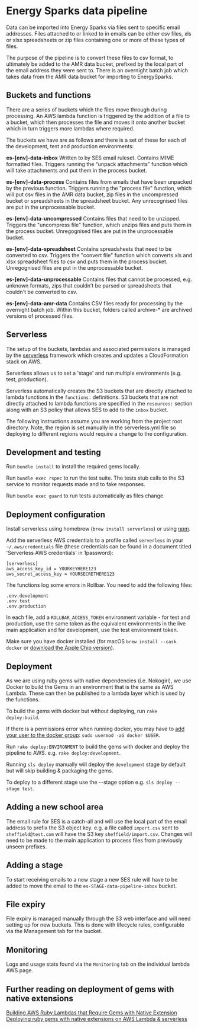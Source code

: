 # Energy Sparks data pipeline

Data can be imported into Energy Sparks via files sent to specific email
addresses. Files attached to or linked to in emails can be either csv files,
xls or xlsx spreadsheets or zip files containing one or more of these types of
files.

The purpose of the pipeline is to convert these files to csv format, to
ultimately be added to the AMR data bucket, prefixed by the local part of the
email address they were sent to. There is an overnight batch job which
takes data from the AMR data bucket for importing to EnergySparks.

## Buckets and functions

There are a series of buckets which the files move through during processing.
An AWS lambda function is triggered by the addition of a file to a bucket,
which then processes the file and moves it onto another bucket which in turn
triggers more lambdas where required.

The buckets we have are as follows and there is a set of these for each of the
development, test and production environments:

**es-[env]-data-inbox**
Written to by SES email ruleset. Contains MIME formatted files.
Triggers running the “unpack attachments” function which will take attachments
and put them in the process bucket.

**es-[env]-data-process**
Contains files from emails that have been unpacked by the previous function.
Triggers running the "process file" function, which will put csv files
in the AMR data bucket, zip files in the uncompressed bucket or
spreadsheets in the spreadsheet bucket. Any unrecognised files are put in the
unprocessable bucket.

**es-[env]-data-uncompressed**
Contains files that need to be unzipped.
Triggers the "uncompress file" function, which unzips files and puts them in
the process bucket. Unregognised files are put in the unprocessable bucket.

**es-[env]-data-spreadsheet**
Contains spreadsheets that need to be converted to csv.
Triggers the "convert file" function which converts xls and xlsx spreadsheet
files to csv and puts them in the process bucket. Unregognised files are put in
the unprocessable bucket.

**es-[env]-data-unprocessable**
Contains files that cannot be processed, e.g. unknown formats, zips that
couldn’t be parsed or spreadsheets that couldn't be converted to csv.

**es-[env]-data-amr-data**
Contains CSV files ready for processing by the overnight batch job.
Within this bucket, folders called archive-* are archived versions of processed
files.

## Serverless

The setup of the buckets, lambdas and associated permissions is managed
by the [serverless](https://serverless.com/) framework which creates and
updates a CloudFormation stack on AWS.

Serverless allows us to set a 'stage' and run multiple environments
(e.g. test, production).

Serverless automatically creates the S3 buckets that are directly attached to
lambda functions in the `functions:` definitions. S3 buckets that are not
directly attached to lambda functions are specified in the `resources:`
section along with an S3 policy that allows SES to add to the `inbox` bucket.

The following instructions assume you are working from the
project root directory. Note, the region is set manually in the
serverless.yml file so deploying to different regions would require a
change to the configuration.

## Development and testing

Run `bundle install` to install the required gems locally.

Run `bundle exec rspec` to run the test suite. The tests stub calls
to the S3 service to monitor requests made and to fake responses.

Run `bundle exec guard` to run tests automatically as files change.

## Deployment configuration

Install serverless using homebrew (`brew install serverless`) or using
[npm](https://serverless.com/framework/docs/getting-started/).

Add the serverless AWS credentials to a profile called `serverless` in your
`~/.aws/credentials` file (these credentials can be found in a document titled
'Serverless AWS credentials' in 1password):

```
[serverless]
aws_access_key_id = YOURKEYHERE123
aws_secret_access_key = YOURSECRETHERE123
```

The functions log some errors in Rollbar. You need to add the following files:

```
.env.development
.env.test
.env.production
```

In each file, add a `ROLLBAR_ACCESS_TOKEN` environment variable - for test and
production, use the same token as the equivalent environments in the live main
application and for development, use the test environment token.

Make sure you have docker installed (for macOS `brew install --cask docker` or
[download the Apple Chip version](http://docker.com)).

## Deployment

As we are using ruby gems with native dependencies (i.e. Nokogiri), we use
Docker to build the Gems in an environment that is the same as AWS Lambda.
These can then be published to a lambda layer which is used by the functions.

To build the gems with docker but without deploying, run `rake deploy:build`.

If there is a permissions error when running docker, you may have to
[add your user to the docker group](https://linuxhandbook.com/docker-permission-denied/):
`sudo usermod -aG docker $USER`.

Run `rake deploy:ENVIRONMENT` to build the gems with docker and deploy the
pipeline to AWS. e.g. `rake deploy:development`.

Running `sls deploy` manually will deploy the `development` stage by default
but will skip building & packaging the gems.

To deploy to a different stage use the --stage option
e.g. `sls deploy --stage test`.

## Adding a new school area

The email rule for SES is a catch-all and will use the local part of the
email address to prefix the S3 object key. e.g. a file called
`import.csv` sent to `sheffield@test.com` will have the S3 key
`sheffield/import.csv`. Changes will need to be made to the main
application to process files from previously unseen prefixes.

## Adding a stage

To start receiving emails to a new stage a new SES rule will have to be
added to move the email to the `es-STAGE-data-pipeline-inbox` bucket.

## File expiry

File expiry is managed manually through the S3 web interface and will
need setting up for new buckets. This is done with lifecycle rules, configurable
via the Management tab for the bucket.

## Monitoring

Logs and usage stats found via the `Monitoring` tab on the individual
lambda AWS page.

## Further reading on deployment of gems with native extensions

[Building AWS Ruby Lambdas that Require Gems with Native Extension](https://dev.to/aws-builders/building-aws-ruby-lambdas-that-require-gems-with-native-extension-17h)
[Deploying ruby gems with native extensions on AWS Lambda & serverless](https://blog.francium.tech/deploying-ruby-gems-with-native-extensions-on-aws-lambda-using-the-serverless-toolkit-9079e34db2ab)